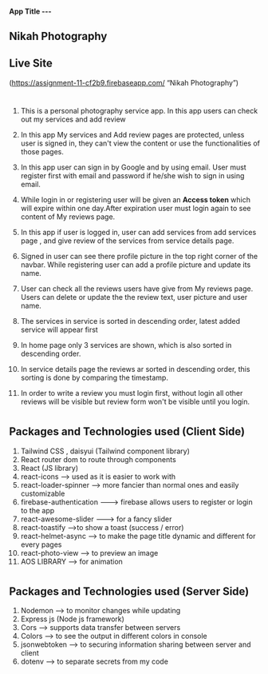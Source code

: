 #### App Title ---

## Nikah Photography

## Live Site

(https://assignment-11-cf2b9.firebaseapp.com/ “Nikah Photography”)

#

1. This is a personal photography service app. In this app users can check out my services and add review
2. In this app My services and Add review pages are protected, unless user is signed in, they can't view the content or use the functionalities of those pages.
3. In this app user can sign in by Google and by using email. User must register first with email and password if he/she wish to sign in using email.
4. While login in or registering user will be given an **Access token** which will expire within one day.After expiration user must login again to see content of My reviews page.
5. In this app if user is logged in, user can add services from add services page , and give review of the services from service details page.

6. Signed in user can see there profile picture in the top right corner of the navbar. While registering user can add a profile picture and update its name.
7. User can check all the reviews users have give from My reviews page. Users can delete or update the the review text, user picture and user name.
8. The services in service is sorted in descending order, latest added service will appear first
9. In home page only 3 services are shown, which is also sorted in descending order.
10. In service details page the reviews ar sorted in descending order, this sorting is done by comparing the timestamp.
11. In order to write a review you must login first, without login all other reviews will be visible but review form won't be visible until you login.

#

## Packages and Technologies used (Client Side)

1. Tailwind CSS , daisyui (Tailwind component library)
2. React router dom to route through components
3. React (JS library)
4. react-icons --> used as it is easier to work with
5. react-loader-spinner --> more fancier than normal ones and easily customizable
6. firebase-authentication ---> firebase allows users to register or login to the app
7. react-awesome-slider ---> for a fancy slider
8. react-toastify -->to show a toast (success / error)
9. react-helmet-async --> to make the page title dynamic and different for every pages
10. react-photo-view --> to preview an image
11. AOS LIBRARY --> for animation

#

## Packages and Technologies used (Server Side)

1. Nodemon --> to monitor changes while updating
2. Express js (Node js framework)
3. Cors --> supports data transfer between servers
4. Colors --> to see the output in different colors in console
5. jsonwebtoken --> to securing information sharing between server and client
6. dotenv --> to separate secrets from my code
